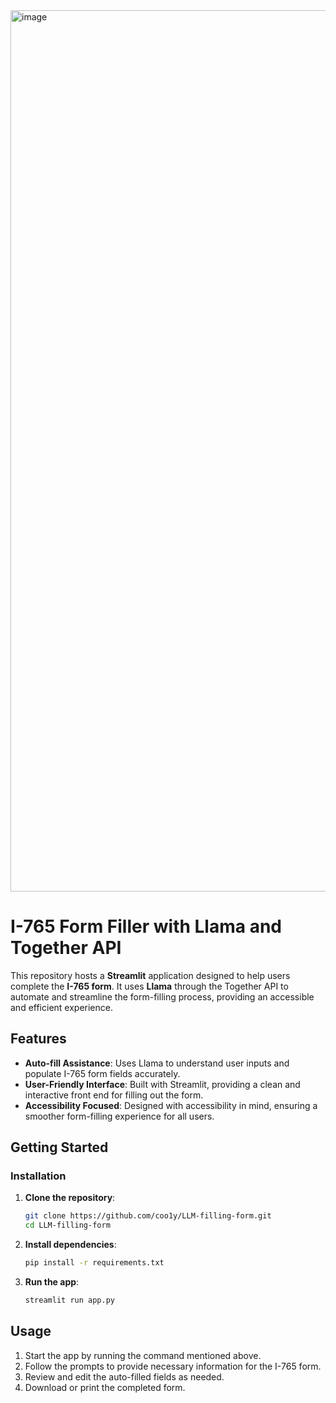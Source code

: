 <img width="1410" alt="image" src="https://github.com/user-attachments/assets/54fc7ab5-92a3-4e66-b4e9-e4adc6c3a657">

# I-765 Form Filler with Llama and Together API

This repository hosts a **Streamlit** application designed to help users complete the **I-765 form**. It uses **Llama** through the Together API to automate and streamline the form-filling process, providing an accessible and efficient experience.

## Features

- **Auto-fill Assistance**: Uses Llama to understand user inputs and populate I-765 form fields accurately.
- **User-Friendly Interface**: Built with Streamlit, providing a clean and interactive front end for filling out the form.
- **Accessibility Focused**: Designed with accessibility in mind, ensuring a smoother form-filling experience for all users.

## Getting Started

### Installation

1. **Clone the repository**:
   ```bash
   git clone https://github.com/coo1y/LLM-filling-form.git
   cd LLM-filling-form
   ```

2. **Install dependencies**:
   ```bash
   pip install -r requirements.txt
   ```

3. **Run the app**:
   ```bash
   streamlit run app.py
   ```

## Usage
1. Start the app by running the command mentioned above.
2. Follow the prompts to provide necessary information for the I-765 form.
3. Review and edit the auto-filled fields as needed.
4. Download or print the completed form.
